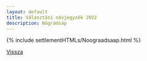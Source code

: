 ```yaml
---
layout: default
title: Választási névjegyzék 2022
description: Nógrádsáp
---
```


{% include settlementHTMLs/Noograadsaap.html %}

[Vissza](./)